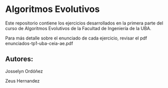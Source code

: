# Algoritmos Evolutivos

Este repositorio contiene los ejercicios desarrollados en la primera parte del curso de Algoritmos Evolutivos de la Facultad de Ingeniería de la UBA.

Para más detalle sobre el enunciado de cada ejercicio, revisar el pdf enunciados-tp1-uba-ceia-ae.pdf

## Autores:

Josselyn Ordóñez

Zeus Hernandez

